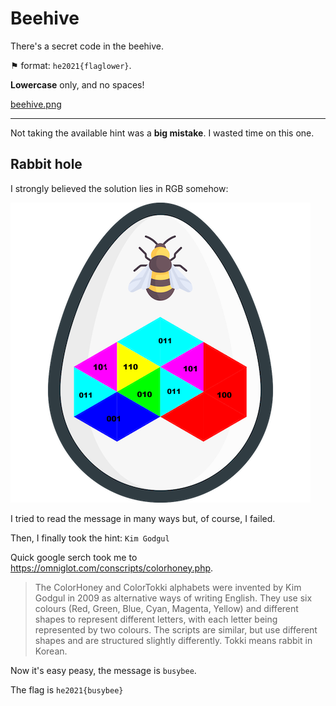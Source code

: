 # Beehive
There's a secret code in the beehive.

⚑ format: `he2021{flaglower}`.

**Lowercase** only, and no spaces!

[beehive.png](beehive.png)

---

Not taking the available hint was a **big mistake**. I wasted time on this one.

## Rabbit hole

I strongly believed the solution lies in RGB somehow:

![](beehive-rgb.png)

I tried to read the message in many ways but, of course, I failed.

Then, I finally took the hint: `Kim Godgul`

Quick google serch took me to https://omniglot.com/conscripts/colorhoney.php.
> The ColorHoney and ColorTokki alphabets were invented by Kim Godgul in 2009
> as alternative ways of writing English. They use six colours (Red, Green, Blue,
> Cyan, Magenta, Yellow) and different shapes to represent different letters, with
> each letter being represented by two colours. The scripts are similar, but use
> different shapes and are structured slightly differently. Tokki means rabbit in
> Korean.

Now it's easy peasy, the message is `busybee`.

The flag is `he2021{busybee}`